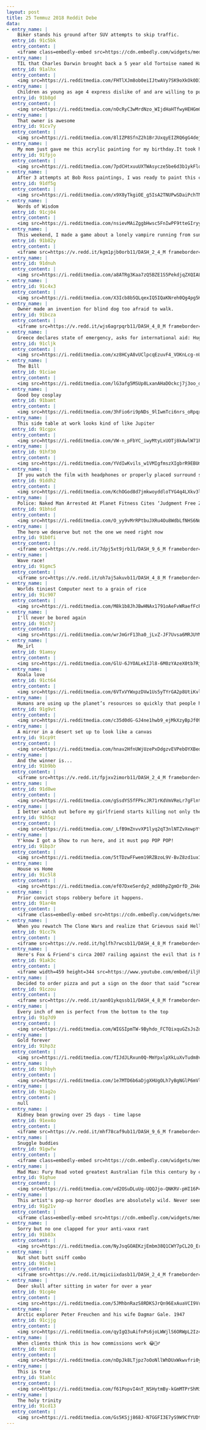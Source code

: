 ```yaml
---
layout: post
title: 25 Temmuz 2018 Reddit Debe
data:
- entry_name: |
    Biker stands his ground after SUV attempts to skip traffic.
  entry_id: 91c5bk
  entry_content: |
    <iframe class=embedly-embed src=https://cdn.embedly.com/widgets/media.html?src=https%3A%2F%2Fgfycat.com%2Fifr%2FRigidForsakenHog&url=https%3A%2F%2Fgfycat.com%2FRigidForsakenHog&image=https%3A%2F%2Fthumbs.gfycat.com%2FRigidForsakenHog-size_restricted.gif&key=522baf40bd3911e08d854040d3dc5c07&type=text%2Fhtml&schema=gfycat width=480 height=268 scrolling=no frameborder=0 allow=autoplay; fullscreen allowfullscreen=true></iframe>
- entry_name: |
    TIL that Charles Darwin brought back a 5 year old Tortoise named Harriet from the Galápagos Islands that would be later owned by Steve Irwin. Harriet died in 2006 at the age of 176.
  entry_id: 91alhx
  entry_content: |
    <img src=https://i.redditmedia.com/FHTlXJm8ob0eiIJtwAVy7SK9oXkOk0DIsUCSU3_8gfo.jpg?s=1778ba7b530fac0152269a6cf9d20113 frameborder=0>
- entry_name: |
    Children as young as age 4 express dislike of and are willing to punish those who freeload off the work of other group members, a new study has found. But kids also make a clear distinction between those who freeload intentionally and those who have good reasons why they can’t contribute.
  entry_id: 91b8gd
  entry_content: |
    <img src=https://i.redditmedia.com/nOcRyC3wMrdNzo_WIjdHaHTfwyHEHGmC2hLLj214nLQ.jpg?s=9891d3c34665af1bef643c5e723389c0 frameborder=0>
- entry_name: |
    That owner is awesome
  entry_id: 91cv7y
  entry_content: |
    <img src=https://i.redditmedia.com/8lIZP8SfnZ2h1BrJUxqyEIZRQ6gG4dejI1jfgYxh1FA.png?s=dd1e05034f9508348996cce25b2d2165 frameborder=0>
- entry_name: |
    My mom just gave me this acrylic painting for my birthday.It took her weeks to finish, but the result is amazing. Thanks mom!
  entry_id: 91fpjo
  entry_content: |
    <img src=https://i.redditmedia.com/7pdCHtxuuUXTWAsycze5be6d3b1ykFlqju2jMDQoYeg.png?s=e519b09482e50552d31be4c779851eff frameborder=0>
- entry_name: |
    After 3 attempts at Bob Ross paintings, I was ready to paint this chicken
  entry_id: 91df5g
  entry_content: |
    <img src=https://i.redditmedia.com/x9X8yTkgiOE_g5IsA2TNUPwSDaiPchTNL6SM4QS4k3o.jpg?s=b57c91a4ebcea7eac1d3577f11e579e0 frameborder=0>
- entry_name: |
    Words of Wisdom
  entry_id: 91cj04
  entry_content: |
    <img src=https://i.redditmedia.com/nsievMAiZggbHwsc5FnIwPF9tteGIryyMrehwrPMnL0.jpg?s=7b02910d529a71b9246b0096e8738e5e frameborder=0>
- entry_name: |
    This weekend, I made a game about a lonely vampire running from sunlight!
  entry_id: 91b82y
  entry_content: |
    <iframe src=https://v.redd.it/kgm1pjb0orb11/DASH_2_4_M frameborder=0></iframe>
- entry_name: |
  entry_id: 91dnuh
  entry_content: |
    <img src=https://i.redditmedia.com/a8ATRg3Kaa7zQ5BZE1S5PekdjqZXQIALPTxcgfiefoY.jpg?s=bd780c830e56c39d672fdc84ab38dbc4 frameborder=0>
- entry_name: |
  entry_id: 91c4x3
  entry_content: |
    <img src=https://i.redditmedia.com/X3Icb8b5QLqexIQ5IQaKNreh0Qg4pg5KogZFPo6Qlug.jpg?s=f21591199d6749e2eafa924565060295 frameborder=0>
- entry_name: |
    Owner made an invention for blind dog too afraid to walk.
  entry_id: 91bcza
  entry_content: |
    <iframe src=https://v.redd.it/wjs6agrpqrb11/DASH_4_8_M frameborder=0></iframe>
- entry_name: |
    Greece declares state of emergency, asks for international aid: Huge forest fires raging across Greece have killed at least four people and injured dozens more, forcing authorities to seek international assistance as they battle the flames.
  entry_id: 91cljk
  entry_content: |
    <img src=https://i.redditmedia.com/xz8HCyA8vUClpcqEzuvF4_VOKnLcg-nUUP_opOW7ExQ.jpg?s=203894fb5bca41909e3cb42ef37c5356 frameborder=0>
- entry_name: |
    The Bill
  entry_id: 91ciae
  entry_content: |
    <img src=https://i.redditmedia.com/lG3afg5MSUp8LxanAHaDOckcj7j3oo_dgESPep-WhLQ.jpg?s=1cdc326cf5f44e77e6fb32214ee44224 frameborder=0>
- entry_name: |
    Good boy cosplay
  entry_id: 91bamt
  entry_content: |
    <img src=https://i.redditmedia.com/3hFio6ri9pNDs_9lIwmTci6nrs_oRpqxoqjyRj9Bc14.jpg?s=2df7a3da7cbc4642c9a6e9e151b0de4a frameborder=0>
- entry_name: |
    This side table at work looks kind of like Jupiter
  entry_id: 91cgpx
  entry_content: |
    <img src=https://i.redditmedia.com/VW-n_pFbYC_iwyMtyLxUOTj8kAwlW71Fv3mu8a-jSLY.jpg?s=e6f6b8b93c31bd30907bbeb1a91e86d7 frameborder=0>
- entry_name: |
  entry_id: 91hf30
  entry_content: |
    <img src=https://i.redditmedia.com/YVdIwKvils_w1VMIgfmszXIgbrR9EBUm99EG4iiY44w.png?s=d6531d28dd69f3d19232ecf6d356518e frameborder=0>
- entry_name: |
    If you watch the film with headphones or properly placed surround sound speakers, every time we see Baby in Baby Driver (2017) wearing only one of his headphones, you’ll hear the song he is listening to through that ear only.
  entry_id: 91ddh2
  entry_content: |
    <img src=https://i.redditmedia.com/KchOGod8d7jmkwoyddloTYG4q4LXkv3liMvSwKs7fs0.jpg?s=8592de06209d3fb813982798354e425c frameborder=0>
- entry_name: |
    Police: Naked Man Arrested At Planet Fitness Cites ‘Judgment Free Zone’
  entry_id: 91bhsd
  entry_content: |
    <img src=https://i.redditmedia.com/O_yy9vMrRPtbuJXRu4Ou8WdbLfNHS6Ndmxo3CYdMPns.jpg?s=b2b075e9b530953c83a03b78b18eb43d frameborder=0>
- entry_name: |
    The hero we deserve but not the one we need right now
  entry_id: 91b0fi
  entry_content: |
    <iframe src=https://v.redd.it/7dpj5xt9jrb11/DASH_9_6_M frameborder=0></iframe>
- entry_name: |
    Wave race!
  entry_id: 91gmc5
  entry_content: |
    <iframe src=https://v.redd.it/oh7aj5akuvb11/DASH_4_8_M frameborder=0></iframe>
- entry_name: |
    Worlds tiniest Computer next to a grain of rice
  entry_id: 91c907
  entry_content: |
    <img src=https://i.redditmedia.com/M8k1b8JhJBwHNAx1791oAeFvWRaefFcPP9OAZbuC9KA.jpg?s=37354300f0029e5d3f9b862262186666 frameborder=0>
- entry_name: |
    I'll never be bored again
  entry_id: 91ch7j
  entry_content: |
    <img src=https://i.redditmedia.com/wrJmGrF13ha0_jLvZ-JF7Uvsa6MRJUYMm23jRQRAREc.jpg?s=e0a9fe33d82d2c034262f4324a8f6373 frameborder=0>
- entry_name: |
    Me_irl
  entry_id: 91amsy
  entry_content: |
    <img src=https://i.redditmedia.com/GlU-6JYOALekIJl8-6M0zYAzeX0tb7Rj4rOPng3GPkw.jpg?s=b36550aa685719ccb8c4d41264aaf087 frameborder=0>
- entry_name: |
    Koala love
  entry_id: 91ct64
  entry_content: |
    <img src=https://i.redditmedia.com/6VTxVYWxpzDVw1Us5yTYrGA2p8UtiKvl7GdGfebKHj0.jpg?s=66959d075ef670ca019caa7fcb212af8 frameborder=0>
- entry_name: |
    Humans are using up the planet’s resources so quickly that people have used a year’s worth in just seven months, experts are warning. Earth Overshoot Day comes earlier each year because of ecological damage caused by humanity.
  entry_id: 91g9vt
  entry_content: |
    <img src=https://i.redditmedia.com/c35d0dG-GJ4ne1hwb9_ejMkXzyBpJf09uMGpOW5jtxw.jpg?s=adf2b5ace95f685ab429b8480b698085 frameborder=0>
- entry_name: |
    A mirror in a desert set up to look like a canvas
  entry_id: 91cp9t
  entry_content: |
    <img src=https://i.redditmedia.com/hnav2HfnUWjUzePxDdgzvEVPebOYXBedO1sdOECNtLI.jpg?s=4179f38797033013181f447a12289cc9 frameborder=0>
- entry_name: |
    And the winner is...
  entry_id: 91b9bb
  entry_content: |
    <iframe src=https://v.redd.it/fpjxv2imorb11/DASH_2_4_M frameborder=0></iframe>
- entry_name: |
  entry_id: 91d8we
  entry_content: |
    <img src=https://i.redditmedia.com/gSsdYS5fFPkcJR71rKdVmVReLr7gFlntXLgh9sxOUuc.gif?fm=jpg&s=f0bf541ba4b1bc38a9acd969bb3b0975 frameborder=0>
- entry_name: |
    I better watch out before my girlfriend starts killing not only the men...
  entry_id: 91h5qz
  entry_content: |
    <img src=https://i.redditmedia.com/_LfB9mZnvvXP1lyq2qT3nlNTZvXewpYf04MX0zz9OPw.jpg?s=49e764ef0983741b484ac3576a2fd02b frameborder=0>
- entry_name: |
    Y'know I got a Show to run here, and it must pop POP POP!
  entry_id: 91bp3r
  entry_content: |
    <img src=https://i.redditmedia.com/5tTDzwFFwem19RZBzoL9V-BvZ8zd1ux1DT3dIfcbGq8.jpg?s=58988cdef65a3affd18ca02d102bb61c frameborder=0>
- entry_name: |
    House vs Home
  entry_id: 91c5l8
  entry_content: |
    <img src=https://i.redditmedia.com/ef07DxeSerdy2_md80hpZgmOrfD_ZH4qMySteWEUxck.jpg?s=37d16b141bf23d3045cb3aab51afd0e7 frameborder=0>
- entry_name: |
    Prior convict stops robbery before it happens.
  entry_id: 91ar4m
  entry_content: |
    <iframe class=embedly-embed src=https://cdn.embedly.com/widgets/media.html?src=https%3A%2F%2Fgfycat.com%2Fifr%2FWhisperedPerkyHoneybadger&url=https%3A%2F%2Fgfycat.com%2FWhisperedPerkyHoneybadger&image=https%3A%2F%2Fthumbs.gfycat.com%2FWhisperedPerkyHoneybadger-size_restricted.gif&key=2aa3c4d5f3de4f5b9120b660ad850dc9&type=text%2Fhtml&schema=gfycat width=600 height=338 scrolling=no frameborder=0 allow=autoplay; fullscreen allowfullscreen=true></iframe>
- entry_name: |
    When you rewatch The Clone Wars and realize that Grievous said Hello there first
  entry_id: 91cc7k
  entry_content: |
    <iframe src=https://v.redd.it/hglfh7rwcsb11/DASH_4_8_M frameborder=0></iframe>
- entry_name: |
    Here's Fox & Friend's circa 2007 railing against the evil that is Mr Rogers for ruining an entire generation
  entry_id: 91ak3c
  entry_content: |
    <iframe width=459 height=344 src=https://www.youtube.com/embed/iljhDaowoLc?feature=oembed&enablejsapi=1 frameborder=0 allow=autoplay; encrypted-media allowfullscreen></iframe>
- entry_name: |
    Decided to order pizza and put a sign on the door that said “scream ‘Shannon your pizza is here.’ Don’t ring the doorbell or knock, our grandma is sleeping upstairs.”
  entry_id: 91czou
  entry_content: |
    <iframe src=https://v.redd.it/aan01ykqssb11/DASH_4_8_M frameborder=0></iframe>
- entry_name: |
    Every inch of men is perfect from the bottom to the top
  entry_id: 91g7d9
  entry_content: |
    <img src=https://i.redditmedia.com/WIGSIpmTW-9Byhdo_FCTQixquGZsJsZdJxdbVZMoJPw.jpg?s=1f0a9cd0c80b4579c80717a130ac0436 frameborder=0>
- entry_name: |
    Gold forever
  entry_id: 91hp3z
  entry_content: |
    <img src=https://i.redditmedia.com/fIJdJLRxun0Q-MmYpxlpXkLuXvTudm8v02oDv6S6ozg.png?s=903ef927333187a4a6aca26356497c70 frameborder=0>
- entry_name: |
  entry_id: 91hbyh
  entry_content: |
    <img src=https://i.redditmedia.com/1e7MTD6b6aDjgXHUgOLh7yBgNGlP6mVlX-7JQ-SZXZU.jpg?s=b37ac69ac835bd9653586bc310c352f2 frameborder=0>
- entry_name: |
  entry_id: 91ag2o
  entry_content: |
    null
- entry_name: |
    Kidney bean growing over 25 days - time lapse
  entry_id: 91ex4o
  entry_content: |
    <iframe src=https://v.redd.it/mhf78caf9ub11/DASH_9_6_M frameborder=0></iframe>
- entry_name: |
    Snuggle buddies
  entry_id: 91gwfw
  entry_content: |
    <iframe class=embedly-embed src=https://cdn.embedly.com/widgets/media.html?src=https%3A%2F%2Fgfycat.com%2Fifr%2FHelpfulCorruptCheetah&url=https%3A%2F%2Fgfycat.com%2FHelpfulCorruptCheetah&image=https%3A%2F%2Fthumbs.gfycat.com%2FHelpfulCorruptCheetah-size_restricted.gif&key=522baf40bd3911e08d854040d3dc5c07&type=text%2Fhtml&schema=gfycat width=600 height=338 scrolling=no frameborder=0 allow=autoplay; fullscreen allowfullscreen=true></iframe>
- entry_name: |
    Mad Max: Fury Road voted greatest Australian film this century by critics
  entry_id: 91ghue
  entry_content: |
    <img src=https://i.redditmedia.com/vd2OSuDLuUg-UQQJjo-QNKRV-pHI16P4ab6p5_k-kOk.jpg?s=9657a42a99261dbf3db813a8bef71cae frameborder=0>
- entry_name: |
    This artist's pop-up horror doodles are absolutely wild. Never seen anything like it
  entry_id: 91g21v
  entry_content: |
    <iframe class=embedly-embed src=https://cdn.embedly.com/widgets/media.html?src=https%3A%2F%2Fgfycat.com%2Fifr%2FMessyValidFanworms&url=https%3A%2F%2Fgfycat.com%2FMessyValidFanworms&image=https%3A%2F%2Fthumbs.gfycat.com%2FMessyValidFanworms-size_restricted.gif&key=522baf40bd3911e08d854040d3dc5c07&type=text%2Fhtml&schema=gfycat width=600 height=600 scrolling=no frameborder=0 allow=autoplay; fullscreen allowfullscreen=true></iframe>
- entry_name: |
    Sorry but no one clapped for your anti-vaxx rant
  entry_id: 91b83x
  entry_content: |
    <img src=https://i.redditmedia.com/NyJsqGOAEKzjEmbm38Q1CWY7pCL2O_ErWbyZYwvv9js.png?s=4a34cb3a228acc4d00ea8913d51816de frameborder=0>
- entry_name: |
    Nut shot butt sniff combo
  entry_id: 91c8e1
  entry_content: |
    <iframe src=https://v.redd.it/mqiciixdasb11/DASH_2_4_M frameborder=0></iframe>
- entry_name: |
    Deer skull after sitting in water for over a year
  entry_id: 91cg4e
  entry_content: |
    <img src=https://i.redditmedia.com/5JMhbnRazS8RDKSJrQn96ExAuaVCI9Vr0FXrVhyZYHE.jpg?s=b46af97c8dbc8b9d34fa07498d888fce frameborder=0>
- entry_name: |
    Arctic explorer Peter Freuchen and his wife Dagmar Gale. 1947
  entry_id: 91cjjg
  entry_content: |
    <img src=https://i.redditmedia.com/qyIgQ3uAifnPs6joLWWjlS6ORWpL2Iz42WwQxAtk0dQ.jpg?s=56c89155b5abc7c57cf6aa58b74bbc71 frameborder=0>
- entry_name: |
    When clients think this is how commissions work 😂🤷‍♂️
  entry_id: 91ezz8
  entry_content: |
    <img src=https://i.redditmedia.com/nDpJk8LTjpz7oOoNllWhDUxWkwvfri0y31K0cXAB_5Q.jpg?s=82c430836aaf9e3e8cbfa173074e39bb frameborder=0>
- entry_name: |
    This is true
  entry_id: 91ahlc
  entry_content: |
    <img src=https://i.redditmedia.com/f61PopvI4nT_NSHytmBy-kGmMTPrShMipP0cNBjuKGU.jpg?s=5d2944a04f4b28fd5e493afd599b844b frameborder=0>
- entry_name: |
    The holy trinity
  entry_id: 91cd13
  entry_content: |
    <img src=https://i.redditmedia.com/Gs5KSjj868J-N7GGFI3E7yS9W9CfYUDtRrM3a1lMc8M.jpg?s=9ed2423b1acfb573234ffcbdee0b194f frameborder=0>
---
```

